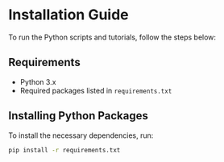 # Installation Guide

To run the Python scripts and tutorials, follow the steps below:

## Requirements

- Python 3.x
- Required packages listed in `requirements.txt`

## Installing Python Packages

To install the necessary dependencies, run:

```bash
pip install -r requirements.txt

